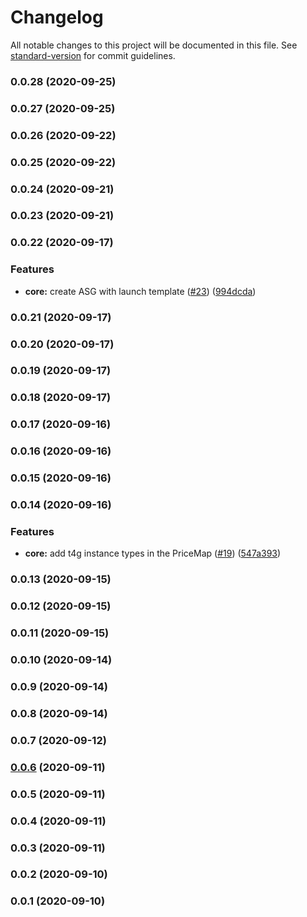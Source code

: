# Changelog

All notable changes to this project will be documented in this file. See [standard-version](https://github.com/conventional-changelog/standard-version) for commit guidelines.

### 0.0.28 (2020-09-25)

### 0.0.27 (2020-09-25)

### 0.0.26 (2020-09-22)

### 0.0.25 (2020-09-22)

### 0.0.24 (2020-09-21)

### 0.0.23 (2020-09-21)

### 0.0.22 (2020-09-17)


### Features

* **core:** create ASG with launch template ([#23](https://github.com/aws-samples/aws-cdk-for-k3scluster/issues/23)) ([994dcda](https://github.com/aws-samples/aws-cdk-for-k3scluster/commit/994dcda5d8f9ea98fc6bffc14f0162eb0b582b83))

### 0.0.21 (2020-09-17)

### 0.0.20 (2020-09-17)

### 0.0.19 (2020-09-17)

### 0.0.18 (2020-09-17)

### 0.0.17 (2020-09-16)

### 0.0.16 (2020-09-16)

### 0.0.15 (2020-09-16)

### 0.0.14 (2020-09-16)


### Features

* **core:** add t4g instance types in the PriceMap ([#19](https://github.com/aws-samples/aws-cdk-for-k3scluster/issues/19)) ([547a393](https://github.com/aws-samples/aws-cdk-for-k3scluster/commit/547a3935e53aeb73a7820e371d84f39b02063e39))

### 0.0.13 (2020-09-15)

### 0.0.12 (2020-09-15)

### 0.0.11 (2020-09-15)

### 0.0.10 (2020-09-14)

### 0.0.9 (2020-09-14)

### 0.0.8 (2020-09-14)

### 0.0.7 (2020-09-12)

### [0.0.6](https://github.com/aws-samples/aws-cdk-for-k3scluster/compare/v0.0.5...v0.0.6) (2020-09-11)

### 0.0.5 (2020-09-11)

### 0.0.4 (2020-09-11)

### 0.0.3 (2020-09-11)

### 0.0.2 (2020-09-10)

### 0.0.1 (2020-09-10)
